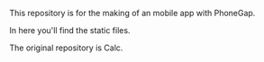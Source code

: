 This repository is for the making of an mobile app with PhoneGap.

In here you'll find the static files.

The original repository is Calc.
